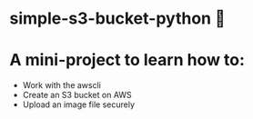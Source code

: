 # simple-s3-bucket-python  🐍
# A mini-project to learn how to:
- Work with the awscli
- Create an S3 bucket on AWS
- Upload an image file securely

